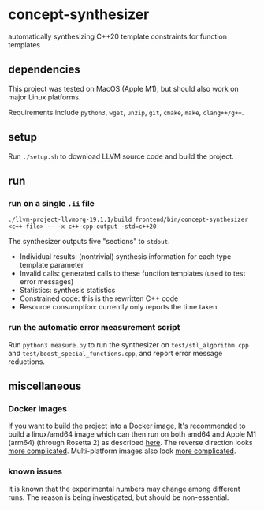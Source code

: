 # concept-synthesizer

automatically synthesizing C++20 template constraints for function templates

## dependencies

This project was tested on MacOS (Apple M1), but should also work on major Linux platforms.

Requirements include `python3`, `wget`, `unzip`, `git`, `cmake`, `make`, `clang++/g++`.

## setup

Run `./setup.sh` to download LLVM source code and build the project.

## run

### run on a single `.ii` file

```
./llvm-project-llvmorg-19.1.1/build_frontend/bin/concept-synthesizer <c++-file> -- -x c++-cpp-output -std=c++20
```

The synthesizer outputs five "sections" to `stdout`.
+ Individual results: (nontrivial) synthesis information for each type template parameter
+ Invalid calls: generated calls to these function templates (used to test error messages)
+ Statistics: synthesis statistics
+ Constrained code: this is the rewritten C++ code
+ Resource consumption: currently only reports the time taken

### run the automatic error measurement script

Run `python3 measure.py` to run the synthesizer on
`test/stl_algorithm.cpp` and `test/boost_special_functions.cpp`,
and report error message reductions.

## miscellaneous

### Docker images

If you want to build the project into a Docker image,
It's recommended to build a linux/amd64 image which can then run on both
amd64 and Apple M1 (arm64) (through Rosetta 2) as described
[here](https://stackoverflow.com/questions/67458621/how-to-run-amd64-docker-image-on-arm64-host-platform).
The reverse direction looks
[more complicated](https://stackoverflow.com/questions/68675532/how-to-run-arm64-docker-images-on-amd64-host-platform).
Multi-platform images also look
[more complicated](https://docs.docker.com/build/building/multi-platform/).

### known issues

It is known that the experimental numbers may change among
different runs. The reason is being investigated, but should be non-essential.
